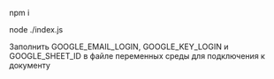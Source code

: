 npm i

node ./index.js

Заполнить GOOGLE_EMAIL_LOGIN, GOOGLE_KEY_LOGIN и GOOGLE_SHEET_ID в файле переменных среды для подключения к документу
